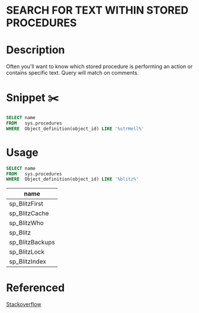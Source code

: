 # SEARCH FOR TEXT WITHIN STORED PROCEDURES

# Description
Often you'll want to know which stored procedure is performing an action or contains specific text. Query will match on comments.

# Snippet ✂️
```sql
SELECT name
FROM   sys.procedures
WHERE  Object_definition(object_id) LIKE '%strHell%'
```

# Usage

```sql
SELECT name
FROM   sys.procedures
WHERE  Object_definition(object_id) LIKE '%blitz%'
```

| name |
| -------- |
| sp_BlitzFirst| 
| sp_BlitzCache| 
| sp_BlitzWho| 
| sp_Blitz| 
| sp_BlitzBackups| 
| sp_BlitzLock| 
| sp_BlitzIndex| 

# Referenced 
[Stackoverflow](https://stackoverflow.com/questions/14704105/search-text-in-stored-procedure-in-sql-server)